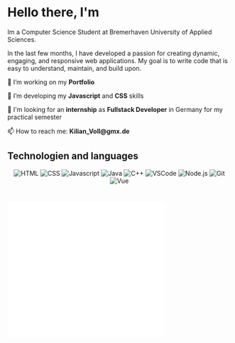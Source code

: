 <!DOCTYPE html>
<html lang="en">

<head>
    <meta charset="UTF-8">
    <meta http-equiv="X-UA-Compatible" content="IE=edge">
    <meta name="viewport" content="width=device-width, initial-scale=1.0">
</head>

<body>
    <div class="content">
        <div class="header">
            <h1>Hello there, I'm </h1>
            <div class="aboutMe">
                <p>Im a Computer Science Student at Bremerhaven University of Applied Sciences.</p>
                <p>In the last few months, I have developed a passion for creating dynamic, engaging, and responsive web
                    applications. My goal is to write code that is easy to understand, maintain, and build upon.</p>
            </div>
            <div class="goals">
                <p>🔭 I’m working on my <strong>Portfolio</strong></p>
                <p>🌱 I’m developing my <strong>Javascript</strong> and <strong>CSS</strong> skills</p>
                <p>👀 I'm looking for an <strong>internship</strong> as <strong>Fullstack Developer</strong> in Germany
                    for my practical semester</p>
                <p>📫 How to reach me: <strong> Kilian_Voll@gmx.de </strong> </p>
            </div>
        </div>
        <div class="Techs" align="center">
            <h2 align="left">Technologien and languages</h2>
            <img alt="HTML" width="70px" height="70px"
                src="https://raw.githubusercontent.com/yurijserrano/Github-Profile-Readme-Logos/042e36c55d4d757621dedc4f03108213fbb57ec4/others/html.svg"
                title="HTML" />
            <img alt="CSS" width="70px" height="70px"
                src="https://raw.githubusercontent.com/yurijserrano/Github-Profile-Readme-Logos/042e36c55d4d757621dedc4f03108213fbb57ec4/others/css.svg"
                title="CSS" />
            <img alt="Javascript" width="60px" height="60px"
                src="https://raw.githubusercontent.com/yurijserrano/Github-Profile-Readme-Logos/042e36c55d4d757621dedc4f03108213fbb57ec4/programming%20languages/javascript.svg"
                title="Javascript" />
            <img alt="Java" width="70px" height="70px"
                src="https://raw.githubusercontent.com/yurijserrano/Github-Profile-Readme-Logos/042e36c55d4d757621dedc4f03108213fbb57ec4/programming%20languages/java.svg"
                title="Java" />
            <img alt="C++" width="60px" height="60px"
                src="https://raw.githubusercontent.com/yurijserrano/Github-Profile-Readme-Logos/042e36c55d4d757621dedc4f03108213fbb57ec4/programming%20languages/c%2B%2B.svg"
                title="C++" />
            <img alt="VSCode" width="50px" height="50px"
                src="https://raw.githubusercontent.com/yurijserrano/Github-Profile-Readme-Logos/042e36c55d4d757621dedc4f03108213fbb57ec4/text%20editors/vscode.svg"
                title="vscode" />
            <img alt="Node.js" width="80px" height="80px"
                src="https://raw.githubusercontent.com/yurijserrano/Github-Profile-Readme-Logos/042e36c55d4d757621dedc4f03108213fbb57ec4/frameworks/nodejs.svg"
                title="node.js" />
            <img alt="Git" width="80px" height="80px"
                src="https://raw.githubusercontent.com/yurijserrano/Github-Profile-Readme-Logos/042e36c55d4d757621dedc4f03108213fbb57ec4/others/git.svg"
                title="Git" /><img alt="Vue" width="70px" height="70px"
                src="https://raw.githubusercontent.com/yurijserrano/Github-Profile-Readme-Logos/042e36c55d4d757621dedc4f03108213fbb57ec4/frameworks/vuejs.svg"
                title="Vue" />
        </div>
        <div class="LeetCode">
            <h1></h1>
            <div class="stats" style="display:grid; grid-template-row: repeat(3,1fr); grid-template-column: repeat(1,1fr);" align="center">
                <!--        <img  width="100%" height="100%" src="github-metrics.svg" style="grid-row: 1/1"></img> -->
                <img width="70%" height="100%" src="metrics.plugin.languages.details.svg" style="grid-row: 2/2; grid-column:1/1;"></img>
                <img width="70%" height="100%" color="black" src="metrics.plugin.leetcode.svg" style="grid-row: 3/3; grid-column:1/1;">
            </div>
        </div>
    </div>
</body>

</html>
